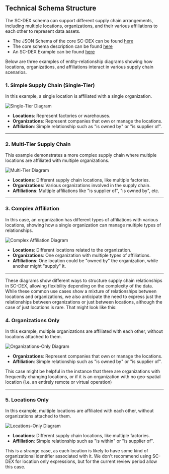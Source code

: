 ## **Technical Schema Structure**

The SC-DEX schema can support different supply chain arrangements, including multiple locations, organizations, and their various affiliations to each other to represent data assets.

- The JSON Schema of the core SC-DEX can be found [here](./core-schema.json)
- The core schema description can be found [here](./schema.md)
- An SC-DEX Example can be found [here](../examples/full/valid/core-schema-example.json)

Below are three examples of entity-relationship diagrams showing how locations, organizations, and affiliations interact in various supply chain scenarios.

### **1. Simple Supply Chain (Single-Tier)**

In this example, a single location is affiliated with a single organization.

![Single-Tier Diagram](path/to/single-tier-diagram.png)

- **Locations**: Represent factories or warehouses.
- **Organizations**: Represent companies that own or manage the locations.
- **Affiliation**: Simple relationship such as "is owned by" or "is supplier of".

---

### **2. Multi-Tier Supply Chain**

This example demonstrates a more complex supply chain where multiple locations are affiliated with multiple organizations.

![Multi-Tier Diagram](path/to/multi-tier-diagram.png)

- **Locations**: Different supply chain locations, like multiple factories.
- **Organizations**: Various organizations involved in the supply chain.
- **Affiliations**: Multiple affiliations like "is supplier of", "is owned by", etc.

---

### **3. Complex Affiliation**

In this case, an organization has different types of affiliations with various locations, showing how a single organization can manage multiple types of relationships.

![Complex Affiliation Diagram](path/to/complex-affiliation-diagram.png)

- **Locations**: Different locations related to the organization.
- **Organizations**: One organization with multiple types of affiliations.
- **Affiliations**: One location could be "owned by" the organization, while another might "supply" it.

---

These diagrams show different ways to structure supply chain relationships in SC-DEX, allowing flexibility depending on the complexity of the data. While these common use cases show a mixture of relationships between locations and organizations, we also anticipate the need to express just the relationships between organizations or just between locations, although the case of just locations is rare. That might look like this: 

### **4. Organizations Only**

In this example, multiple organizations are affiliated with each other, without locations attached to them.

![Organizations-Only Diagram](path/to/organizations-only-diagram.png)

- **Organizations**: Represent companies that own or manage the locations.
- **Affiliation**: Simple relationship such as "is owned by" or "is supplier of".

This case might be helpful in the instance that there are organizations with frequently changing locations, or if it is an organization with no geo-spatial location (i.e. an entirely remote or virtual operation)

---

### **5. Locations Only**

In this example, multiple locations are affiliated with each other, without organizations attached to them.

![Locations-Only Diagram](path/to/Locations-only-diagram.png)

- **Locations**: Different supply chain locations, like multiple factories.
- **Affiliation**: Simple relationship such as "is within" or "is supplier of".

This is a strange case, as each location is likely to have some kind of organizational identifier associated with it. We don't recommend using SC-DEX for location only expressions, but for the current review period allow this case.
